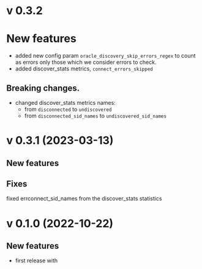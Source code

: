 # v 0.3.2

# New features

* added new config param `oracle_discovery_skip_errors_regex` to count as errors only those which we consider errors to check.
* added discover_stats metrics, `connect_errors_skipped`

## Breaking changes.

* changed discover_stats metrics names:
  - from `disconnected` to `undiscovered`
  - from `disconnected_sid_names` to `undiscovered_sid_names`

# v 0.3.1 (2023-03-13)

## New features

## Fixes

fixed errconnect_sid_names from the discover_stats statistics

# v 0.1.0 (2022-10-22)

## New features

* first release with  


